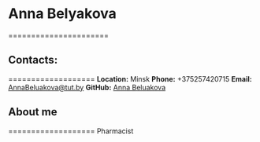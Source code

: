 # **Anna Belyakova** #
======================

## **Contacts:** ##
===================
    **Location:** Minsk
    **Phone:** +375257420715
    **Email:** AnnaBeluakova@tut.by
    **GitHub:** [Anna Beluakova](https://github.com/AnnaBeluakova)

## **About me** ##
===================
Pharmacist
